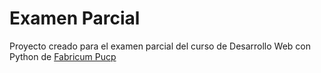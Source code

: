 # Examen Parcial
Proyecto creado para el examen parcial del curso de Desarrollo Web con Python de [Fabricum Pucp](https://fabricum.pucp.edu.pe/)